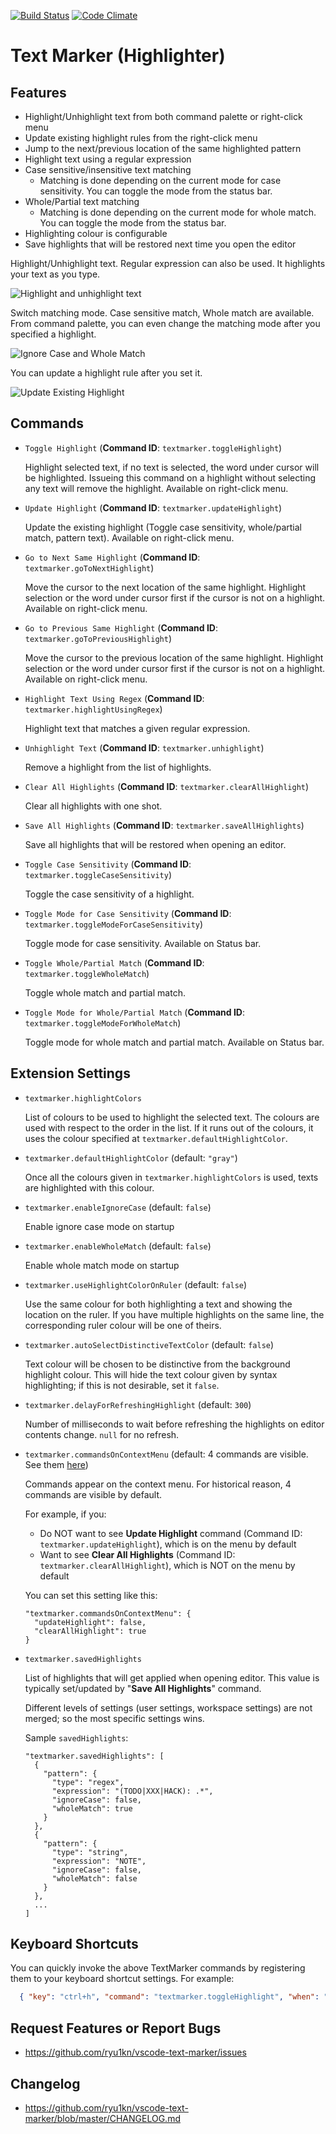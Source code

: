[![Build Status](https://travis-ci.org/ryu1kn/vscode-text-marker.svg?branch=master)](https://travis-ci.org/ryu1kn/vscode-text-marker)
[![Code Climate](https://codeclimate.com/github/ryu1kn/vscode-text-marker/badges/gpa.svg)](https://codeclimate.com/github/ryu1kn/vscode-text-marker)

# Text Marker (Highlighter)

## Features

* Highlight/Unhighlight text from both command palette or right-click menu
* Update existing highlight rules from the right-click menu
* Jump to the next/previous location of the same highlighted pattern
* Highlight text using a regular expression
* Case sensitive/insensitive text matching
  * Matching is done depending on the current mode for case sensitivity. You can toggle the mode from the status bar.
* Whole/Partial text matching
  * Matching is done depending on the current mode for whole match. You can toggle the mode from the status bar.
* Highlighting colour is configurable
* Save highlights that will be restored next time you open the editor

Highlight/Unhighlight text. Regular expression can also be used. It highlights your text as you type.

![Highlight and unhighlight text](https://raw.githubusercontent.com/ryu1kn/vscode-text-marker/master/images/animations/public.gif)

Switch matching mode. Case sensitive match, Whole match are available. From command palette, you can even change the matching mode after you specified a highlight.

![Ignore Case and Whole Match](https://raw.githubusercontent.com/ryu1kn/vscode-text-marker/master/images/animations/ignore-case-and-whole-match.gif)

You can update a highlight rule after you set it.

![Update Existing Highlight](https://raw.githubusercontent.com/ryu1kn/vscode-text-marker/master/images/animations/update-highlight.gif)


## Commands

* `Toggle Highlight` (**Command ID**: `textmarker.toggleHighlight`)

    Highlight selected text, if no text is selected, the word under cursor will be highlighted.
    Issueing this command on a highlight without selecting any text will remove the highlight.
    Available on right-click menu.

* `Update Highlight` (**Command ID**: `textmarker.updateHighlight`)

    Update the existing highlight (Toggle case sensitivity, whole/partial match, pattern text).
    Available on right-click menu.

* `Go to Next Same Highlight` (**Command ID**: `textmarker.goToNextHighlight`)

    Move the cursor to the next location of the same highlight. Highlight selection or the word under cursor
    first if the cursor is not on a highlight.
    Available on right-click menu.

* `Go to Previous Same Highlight` (**Command ID**: `textmarker.goToPreviousHighlight`)

    Move the cursor to the previous location of the same highlight. Highlight selection or the word under cursor
    first if the cursor is not on a highlight.
    Available on right-click menu.

* `Highlight Text Using Regex` (**Command ID**: `textmarker.highlightUsingRegex`)

    Highlight text that matches a given regular expression.

* `Unhighlight Text` (**Command ID**: `textmarker.unhighlight`)

    Remove a highlight from the list of highlights.

* `Clear All Highlights` (**Command ID**: `textmarker.clearAllHighlight`)

    Clear all highlights with one shot.

* `Save All Highlights` (**Command ID**: `textmarker.saveAllHighlights`)

    Save all highlights that will be restored when opening an editor.

* `Toggle Case Sensitivity` (**Command ID**: `textmarker.toggleCaseSensitivity`)

    Toggle the case sensitivity of a highlight.

* `Toggle Mode for Case Sensitivity` (**Command ID**: `textmarker.toggleModeForCaseSensitivity`)

    Toggle mode for case sensitivity.
    Available on Status bar.

* `Toggle Whole/Partial Match` (**Command ID**: `textmarker.toggleWholeMatch`)

    Toggle whole match and partial match.

* `Toggle Mode for Whole/Partial Match` (**Command ID**: `textmarker.toggleModeForWholeMatch`)

    Toggle mode for whole match and partial match.
    Available on Status bar.

## Extension Settings

* `textmarker.highlightColors`

    List of colours to be used to highlight the selected text. The colours are used with respect to the order in the list.
    If it runs out of the colours, it uses the colour specified at `textmarker.defaultHighlightColor`.

* `textmarker.defaultHighlightColor` (default: `"gray"`)

    Once all the colours given in `textmarker.highlightColors` is used, texts are highlighted with this colour.

* `textmarker.enableIgnoreCase` (default: `false`)

    Enable ignore case mode on startup

* `textmarker.enableWholeMatch` (default: `false`)

    Enable whole match mode on startup

* `textmarker.useHighlightColorOnRuler` (default: `false`)

    Use the same colour for both highlighting a text and showing the location on the ruler.
    If you have multiple highlights on the same line, the corresponding ruler colour will be one of theirs.

* `textmarker.autoSelectDistinctiveTextColor` (default: `false`)

    Text colour will be chosen to be distinctive from the background highlight colour.
    This will hide the text colour given by syntax highlighting; if this is not desirable, set it `false`.

* `textmarker.delayForRefreshingHighlight` (default: `300`)

    Number of milliseconds to wait before refreshing the highlights on editor contents change. `null` for no refresh.

* `textmarker.commandsOnContextMenu` (default: 4 commands are visible. See them [here](https://github.com/ryu1kn/vscode-text-marker/blob/c8fcadd3b9271b46c7de1b15c776e6d4889aa35e/package.json#L109))

    Commands appear on the context menu. For historical reason, 4 commands are visible by default.

    For example, if you:

    * Do NOT want to see **Update Highlight** command (Command ID: `textmarker.updateHighlight`), which is on the menu by default
    * Want to see **Clear All Highlights** (Command ID: `textmarker.clearAllHighlight`), which is NOT on the menu by default

    You can set this setting like this:

    ```
    "textmarker.commandsOnContextMenu": {
      "updateHighlight": false,
      "clearAllHighlight": true
    }
    ```

* `textmarker.savedHighlights`

    List of highlights that will get applied when opening editor.
    This value is typically set/updated by "**Save All Highlights**" command.

    Different levels of settings (user settings, workspace settings) are not merged; so the most specific settings wins.

    Sample `savedHighlights`:

    ```
    "textmarker.savedHighlights": [
      {
        "pattern": {
          "type": "regex",
          "expression": "(TODO|XXX|HACK): .*",
          "ignoreCase": false,
          "wholeMatch": true
        }
      },
      {
        "pattern": {
          "type": "string",
          "expression": "NOTE",
          "ignoreCase": false,
          "wholeMatch": false
        }
      },
      ...
    ]
    ```

## Keyboard Shortcuts

You can quickly invoke the above TextMarker commands by registering them to your keyboard shortcut settings. For example:

```json
  { "key": "ctrl+h", "command": "textmarker.toggleHighlight", "when": "editorTextFocus" }
```

## Request Features or Report Bugs

* https://github.com/ryu1kn/vscode-text-marker/issues

## Changelog

* https://github.com/ryu1kn/vscode-text-marker/blob/master/CHANGELOG.md
